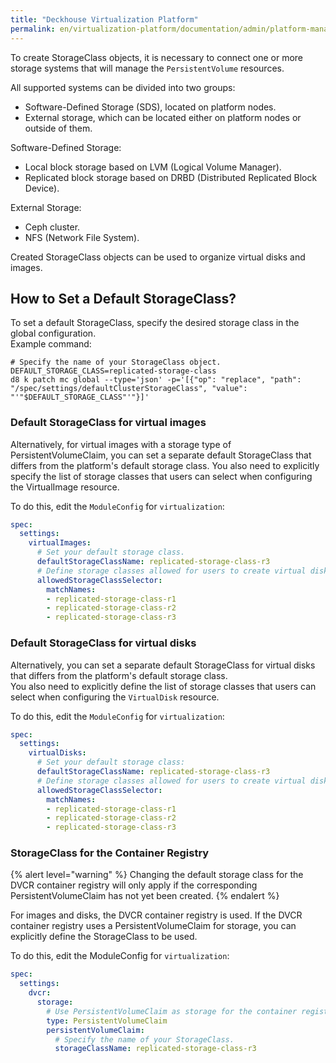 ```yaml
---
title: "Deckhouse Virtualization Platform"
permalink: en/virtualization-platform/documentation/admin/platform-management/storage/supported-storage.html
---
```


To create StorageClass objects, it is necessary to connect one or more storage systems that will manage the `PersistentVolume` resources.

All supported systems can be divided into two groups:

- Software-Defined Storage (SDS), located on platform nodes.
- External storage, which can be located either on platform nodes or outside of them.

Software-Defined Storage:

- Local block storage based on LVM (Logical Volume Manager).
- Replicated block storage based on DRBD (Distributed Replicated Block Device).

External Storage:

- Ceph cluster.
- NFS (Network File System).

Created StorageClass objects can be used to organize virtual disks and images.

## How to Set a Default StorageClass?

To set a default StorageClass, specify the desired storage class in the global configuration.  
Example command:

```shell
# Specify the name of your StorageClass object.
DEFAULT_STORAGE_CLASS=replicated-storage-class
d8 k patch mc global --type='json' -p='[{"op": "replace", "path": "/spec/settings/defaultClusterStorageClass", "value": "'"$DEFAULT_STORAGE_CLASS"'"}]'
```

### Default StorageClass for virtual images

Alternatively, for virtual images with a storage type of PersistentVolumeClaim, you can set a separate default StorageClass that differs from the platform's default storage class.
You also need to explicitly specify the list of storage classes that users can select when configuring the VirtualImage resource.

To do this, edit the `ModuleConfig` for `virtualization`:

```yaml
spec:
  settings:
    virtualImages:
      # Set your default storage class.
      defaultStorageClassName: replicated-storage-class-r3
      # Define storage classes allowed for users to create virtual disks.
      allowedStorageClassSelector:
        matchNames:
        - replicated-storage-class-r1
        - replicated-storage-class-r2
        - replicated-storage-class-r3
```

### Default StorageClass for virtual disks

Alternatively, you can set a separate default StorageClass for virtual disks that differs from the platform's default storage class.  
You also need to explicitly define the list of storage classes that users can select when configuring the `VirtualDisk` resource.

To do this, edit the `ModuleConfig` for `virtualization`:

```yaml
spec:
  settings:
    virtualDisks:
      # Set your default storage class:
      defaultStorageClassName: replicated-storage-class-r3
      # Define storage classes allowed for users to create virtual disks:
      allowedStorageClassSelector:
        matchNames:
        - replicated-storage-class-r1
        - replicated-storage-class-r2
        - replicated-storage-class-r3
```

### StorageClass for the Container Registry

{% alert level="warning" %}
Changing the default storage class for the DVCR container registry will only apply if the corresponding PersistentVolumeClaim has not yet been created.
{% endalert %}

For images and disks, the DVCR container registry is used. If the DVCR container registry uses a PersistentVolumeClaim for storage,
you can explicitly define the StorageClass to be used.

To do this, edit the ModuleConfig for `virtualization`:

```yaml
spec:
  settings:
    dvcr:
      storage:
        # Use PersistentVolumeClaim as storage for the container registry.
        type: PersistentVolumeClaim
        persistentVolumeClaim:
          # Specify the name of your StorageClass.
          storageClassName: replicated-storage-class-r3
```
